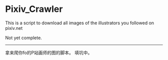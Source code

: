 # Pixiv_Crawler
This is a script to download all images of the illustrators you followed on pixiv.net

Not yet complete.




_________________________________________________________________________________________






拿来爬你fo的P站画师的图的脚本。
填坑中。

